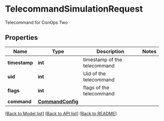 # TelecommandSimulationRequest

Telecommand for ConOps Two

## Properties
Name | Type | Description | Notes
------------ | ------------- | ------------- | -------------
**timestamp** | **int** | timestamp of the telecommand | 
**uid** | **int** | Uid of the telecommand | 
**flags** | **int** | flags of the telecommand | 
**command** | [**CommandConfig**](CommandConfig.md) |  | 

[[Back to Model list]](../README.md#documentation-for-models) [[Back to API list]](../README.md#documentation-for-api-endpoints) [[Back to README]](../README.md)


